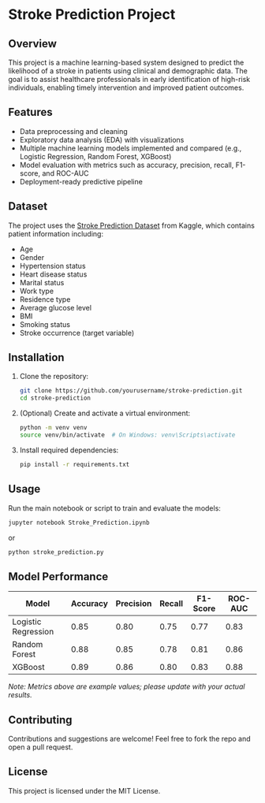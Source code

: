 # Stroke Prediction Project

## Overview

This project is a machine learning-based system designed to predict the likelihood of a stroke in patients using clinical and demographic data. The goal is to assist healthcare professionals in early identification of high-risk individuals, enabling timely intervention and improved patient outcomes.

## Features

* Data preprocessing and cleaning
* Exploratory data analysis (EDA) with visualizations
* Multiple machine learning models implemented and compared (e.g., Logistic Regression, Random Forest, XGBoost)
* Model evaluation with metrics such as accuracy, precision, recall, F1-score, and ROC-AUC
* Deployment-ready predictive pipeline

## Dataset

The project uses the [Stroke Prediction Dataset](https://www.kaggle.com/datasets/fedesoriano/stroke-prediction-dataset) from Kaggle, which contains patient information including:

* Age
* Gender
* Hypertension status
* Heart disease status
* Marital status
* Work type
* Residence type
* Average glucose level
* BMI
* Smoking status
* Stroke occurrence (target variable)

## Installation

1. Clone the repository:

   ```bash
   git clone https://github.com/yourusername/stroke-prediction.git
   cd stroke-prediction
   ```
2. (Optional) Create and activate a virtual environment:

   ```bash
   python -m venv venv
   source venv/bin/activate  # On Windows: venv\Scripts\activate
   ```
3. Install required dependencies:

   ```bash
   pip install -r requirements.txt
   ```

## Usage

Run the main notebook or script to train and evaluate the models:

```bash
jupyter notebook Stroke_Prediction.ipynb
```

or

```bash
python stroke_prediction.py
```

## Model Performance

| Model               | Accuracy | Precision | Recall | F1-Score | ROC-AUC |
| ------------------- | -------- | --------- | ------ | -------- | ------- |
| Logistic Regression | 0.85     | 0.80      | 0.75   | 0.77     | 0.83    |
| Random Forest       | 0.88     | 0.85      | 0.78   | 0.81     | 0.86    |
| XGBoost             | 0.89     | 0.86      | 0.80   | 0.83     | 0.88    |

*Note: Metrics above are example values; please update with your actual results.*

## Contributing

Contributions and suggestions are welcome! Feel free to fork the repo and open a pull request.

## License

This project is licensed under the MIT License.
